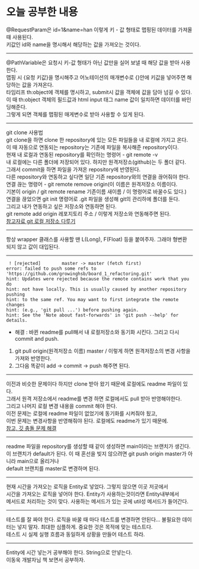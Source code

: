# 오늘 공부한 내용
@RequestParam은 id=1&name=han 이렇게 키 - 값 형태로 맵핑된 데이터를 가져올 때 사용된다.   
키값인 id와 name을 명시해서 해당하는 값을 가져오는 것이다.
***
@PathVariable은 요청시 키-값 형태가 아닌 값만을 실어 보낼 때 해당 값을 받아 사용한다.     
맵핑 시 {요청 키값}을 명시해주고 어노테이션의 매개변수로 {}안에 키값을 넣어주면 해당하는 값을 가져온다.    
타임리프 th:object에 객체를 명시하고, submit시 값을 객체에 값을 담아 넘길 수 있다.   
이 때 th:object 객체의 필드값과 html input 태그 name 값이 일치하면 데이터를 바인딩해준다.       
그렇게 되면 객체를 맵핑된 매게변수로 받아 사용할 수 있게 된다.    
***    
git clone 사용법   
git clone을 하면 clone 한 repository에 있는 모든 파일들을 내 로컬에 가지고 온다.    
이 때 자동으로 연동되는 repository는 기존에 파일을 복사해준 repository이다.    
현재 내 로컬과 연동된 repository를 확인하는 명령어 - git remote -v    
내 로컬에는 다른 폴더에 저장되어 있다. 하지만 원격저장소(github)는 두 폴더 같다.      
그래서 commit을 하면 파일을 가져온 repository에 반영된다.   
다른 repository와 연동하고 싶다면 일단 기존 repository와의 연결을 끊어줘야 한다.    
연결 끊는 명령어 - git remote remove origin(이 이름은 원격저장소 이름이다.   
기본이 origin / git remote rename 기존이름 새이름 / 이 명령어로 바꿀수도 있다.)      
연결을 끊었으면 git init 명령어로 .git 파일을 생성해 git의 관리하에 폴더를 둔다.     
그리고 내가 연동하고 싶은 저장소와 연동하면 된다.    
git remote add origin 레포지토리 주소 / 이렇게 저장소와 연동해주면 된다.        
[참고자료 git 로컬 저장소 다루기](https://dololak.tistory.com/346?category=659755)      
***
항상 wrapper 클래스를 사용할 땐 L(Long), F(Float) 등을 붙여주자. 그래야 형변환 되지 않고 값이 대입된다.  
***
```
 ! [rejected]        master -> master (fetch first)
error: failed to push some refs to 'https://github.com/growinghsb/board_1_refactoring.git'
hint: Updates were rejected because the remote contains work that you do
hint: not have locally. This is usually caused by another repository pushing
hint: to the same ref. You may want to first integrate the remote changes
hint: (e.g., 'git pull ...') before pushing again.
hint: See the 'Note about fast-forwards' in 'git push --help' for details.
```
* 해결 : 바뀐 readme를 pull해서 내 로컬저장소와 동기화 시킨다. 그리고 다시 commit and push.    
1. git pull origin(원격저장소 이름) master / 이렇게 하면 원격저장소의 변경 사항을 가져와 반영한다.    
2. 그다음 똑같이 add -> commit -> push 해주면 된다.    
***
이전과 비슷한 문제이다 하지만 clone 받아 왔기 때문에 로컬에도 readme 파일이 있다.    
그래서 원격 저장소에서 readme를 변경 하면 로컬에서도 pull 받아 반영해야한다.   
그리고 나머지 로컬 변경 내용을 commit 해야 한다.        
이전 문제는 로컬에 readme 파일이 없었기에 동기화를 시켜줘야 됬고,        
이번 문제는 변경사항을 반영해줘야 된다. 로컬에도 readme가 있기 때문에.        
[참고, 깃 충돌 문제 해결](https://gamtoggi.tistory.com/83)     
***
readme 파일을 repository를 생성할 때 같이 생성하면 main이라는 브랜치가 생긴다.          
이 브랜치가 default가 된다. 이 때 혼선을 빚지 않으려면 git push origin master가 아니라 main으로 올리거나     
default 브랜치를 master로 변경하며 된다.    
***
현재 시간을 가져오는 로직을 Entity로 넣었다. 그렇지 않으면 이곳 저곳에서    
시간을 가져오는 로직을 넣어야 한다. Entity가 사용하는것이라면 Entity내부에서     
메서드로 처리하는 것이 맞다. 사용하는 메서드가 있는 곳에 util성 메서드가 들어간다.
***
테스트를 잘 짜야 한다. 로직을 바꿀 때 마다 테스트를 변경하면 안된다...
불필요한 데이터는 넣지 말자. 최대한 심플하게. 중요한 것은 목적에 맞는 테스트다.    
테스트 시 실제 실행 흐름과 동일하게 상황을 만들어 테스트 하라.
***
Entity에 시간 넣는거 공부해야 한다. String으로 안넣는다.   
이동욱 개발자님 책 보면서 공부하자.
